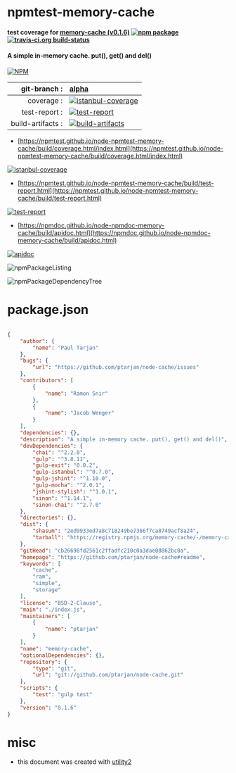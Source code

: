 # npmtest-memory-cache

#### test coverage for  [memory-cache (v0.1.6)](https://github.com/ptarjan/node-cache#readme)  [![npm package](https://img.shields.io/npm/v/npmtest-memory-cache.svg?style=flat-square)](https://www.npmjs.org/package/npmtest-memory-cache) [![travis-ci.org build-status](https://api.travis-ci.org/npmtest/node-npmtest-memory-cache.svg)](https://travis-ci.org/npmtest/node-npmtest-memory-cache)

#### A simple in-memory cache. put(), get() and del()

[![NPM](https://nodei.co/npm/memory-cache.png?downloads=true&downloadRank=true&stars=true)](https://www.npmjs.com/package/memory-cache)

| git-branch : | [alpha](https://github.com/npmtest/node-npmtest-memory-cache/tree/alpha)|
|--:|:--|
| coverage : | [![istanbul-coverage](https://npmtest.github.io/node-npmtest-memory-cache/build/coverage.badge.svg)](https://npmtest.github.io/node-npmtest-memory-cache/build/coverage.html/index.html)|
| test-report : | [![test-report](https://npmtest.github.io/node-npmtest-memory-cache/build/test-report.badge.svg)](https://npmtest.github.io/node-npmtest-memory-cache/build/test-report.html)|
| build-artifacts : | [![build-artifacts](https://npmtest.github.io/node-npmtest-memory-cache/glyphicons_144_folder_open.png)](https://github.com/npmtest/node-npmtest-memory-cache/tree/gh-pages/build)|

- [https://npmtest.github.io/node-npmtest-memory-cache/build/coverage.html/index.html](https://npmtest.github.io/node-npmtest-memory-cache/build/coverage.html/index.html)

[![istanbul-coverage](https://npmtest.github.io/node-npmtest-memory-cache/build/screenCapture.buildCi.browser.%252Ftmp%252Fbuild%252Fcoverage.lib.html.png)](https://npmtest.github.io/node-npmtest-memory-cache/build/coverage.html/index.html)

- [https://npmtest.github.io/node-npmtest-memory-cache/build/test-report.html](https://npmtest.github.io/node-npmtest-memory-cache/build/test-report.html)

[![test-report](https://npmtest.github.io/node-npmtest-memory-cache/build/screenCapture.buildCi.browser.%252Ftmp%252Fbuild%252Ftest-report.html.png)](https://npmtest.github.io/node-npmtest-memory-cache/build/test-report.html)

- [https://npmdoc.github.io/node-npmdoc-memory-cache/build/apidoc.html](https://npmdoc.github.io/node-npmdoc-memory-cache/build/apidoc.html)

[![apidoc](https://npmdoc.github.io/node-npmdoc-memory-cache/build/screenCapture.buildCi.browser.%252Ftmp%252Fbuild%252Fapidoc.html.png)](https://npmdoc.github.io/node-npmdoc-memory-cache/build/apidoc.html)

![npmPackageListing](https://npmtest.github.io/node-npmtest-memory-cache/build/screenCapture.npmPackageListing.svg)

![npmPackageDependencyTree](https://npmtest.github.io/node-npmtest-memory-cache/build/screenCapture.npmPackageDependencyTree.svg)



# package.json

```json

{
    "author": {
        "name": "Paul Tarjan"
    },
    "bugs": {
        "url": "https://github.com/ptarjan/node-cache/issues"
    },
    "contributors": [
        {
            "name": "Ramon Snir"
        },
        {
            "name": "Jacob Wenger"
        }
    ],
    "dependencies": {},
    "description": "A simple in-memory cache. put(), get() and del()",
    "devDependencies": {
        "chai": "^2.2.0",
        "gulp": "^3.8.11",
        "gulp-exit": "0.0.2",
        "gulp-istanbul": "^0.7.0",
        "gulp-jshint": "^1.10.0",
        "gulp-mocha": "^2.0.1",
        "jshint-stylish": "^1.0.1",
        "sinon": "^1.14.1",
        "sinon-chai": "^2.7.0"
    },
    "directories": {},
    "dist": {
        "shasum": "2ed9933ed7a8c718249be7366f7ca8749acf8a24",
        "tarball": "https://registry.npmjs.org/memory-cache/-/memory-cache-0.1.6.tgz"
    },
    "gitHead": "cb26698fd2561c2ffadfc210c0a3dae08862bc8a",
    "homepage": "https://github.com/ptarjan/node-cache#readme",
    "keywords": [
        "cache",
        "ram",
        "simple",
        "storage"
    ],
    "license": "BSD-2-Clause",
    "main": "./index.js",
    "maintainers": [
        {
            "name": "ptarjan"
        }
    ],
    "name": "memory-cache",
    "optionalDependencies": {},
    "repository": {
        "type": "git",
        "url": "git://github.com/ptarjan/node-cache.git"
    },
    "scripts": {
        "test": "gulp test"
    },
    "version": "0.1.6"
}
```



# misc
- this document was created with [utility2](https://github.com/kaizhu256/node-utility2)
